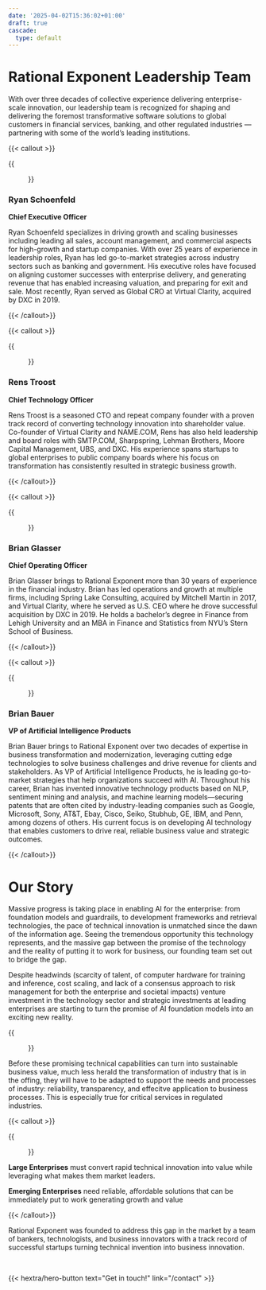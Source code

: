 ```yaml
---
date: '2025-04-02T15:36:02+01:00'
draft: true
cascade:
  type: default
---
```


# Rational Exponent Leadership Team

With over three decades of collective experience delivering enterprise-scale innovation, our leadership team is recognized for shaping and delivering the foremost transformative software solutions to global customers in financial services, banking, and other regulated industries — partnering with some of the world’s leading institutions.

{{< callout >}}
<div class="hx-flex">
<div class="hx-shrink-0 hx-mx-4" >
{{<figure 
   src="RS-hs.jpg"
   alt="Ryan Schoenfeld"
   width="150px"
   link="https://www.linkedin.com/in/ryan-s-9501969"
>}}
</div>
<div class="hx-mx-4">

### Ryan Schoenfeld

**Chief Executive Officer**

Ryan Schoenfeld specializes in driving  growth and scaling businesses including leading all sales, account management, and commercial aspects for high-growth and startup companies. With over 25 years of experience in leadership roles, Ryan has led go-to-market strategies across industry sectors such as banking and government. His executive roles have focused on aligning customer successes with enterprise delivery, and generating revenue that has enabled increasing valuation, and preparing for exit and sale. Most recently, Ryan served as Global CRO at Virtual Clarity, acquired by DXC in 2019.
</div>
</div>
{{< /callout>}}

{{< callout >}}
<div class="hx-flex">
<div class="hx-shrink-0 hx-mx-4" >
{{<figure 
   src="RT-hs.jpg"
   alt="Rens Troost"
   width="150px"
   link="https://www.linkedin.com/in/renstroost"

>}}
</div>
<div class="hx-mx-4">

### Rens Troost

**Chief Technology Officer**

Rens Troost is a seasoned CTO and repeat company founder with a proven track record of converting technology innovation into shareholder value. Co-founder of Virtual Clarity and NAME.COM, Rens has also held leadership and board roles with SMTP.COM, Sharpspring, Lehman Brothers, Moore Capital Management, UBS, and DXC. His experience spans startups to global enterprises to public company boards where his focus on transformation has consistently resulted in strategic business growth. 
</div>
</div>
{{< /callout>}}


 {{< callout >}}
<div class="hx-flex">
<div class="hx-shrink-0 hx-mx-4" >
{{<figure 
   src="BG-hs.jpg"
   alt="Brian Glasser"
   width="150px"
   link="https://www.linkedin.com/in/brian-glasser"
>}}
</div>
<div class="hx-mx-4">

### Brian Glasser

**Chief Operating Officer**

Brian Glasser brings to Rational Exponent more than 30 years of experience in the financial industry. Brian has led operations and growth at multiple firms, including Spring Lake Consulting, acquired by Mitchell Martin in 2017, and Virtual Clarity, where he served as U.S. CEO where he drove successful acquisition by DXC in 2019. He holds a bachelor’s degree in Finance from Lehigh University and an MBA in Finance and Statistics from NYU’s Stern School of Business.  
</div>
</div>
{{< /callout>}}

{{< callout >}}
<div class="hx-flex">
<div class="hx-shrink-0 hx-mx-4" >
{{<figure 
   src="BB-hs.jpg"
   alt="Brian Bauer"
   width="150px"
   link="https://www.linkedin.com/in/brianbauer3"
>}}
</div>
<div class="hx-mx-4">

### Brian Bauer

**VP of Artificial Intelligence Products**

Brian Bauer brings to Rational Exponent over two decades of expertise in business transformation and modernization, leveraging cutting edge technologies to solve business challenges and drive revenue for clients and stakeholders. As VP of Artificial Intelligence Products, he is leading go-to-market strategies that help organizations succeed with AI. Throughout his career, Brian has invented innovative technology products based on NLP, sentiment mining and analysis, and machine learning models—securing patents that are often cited by industry-leading companies such as Google, Microsoft, Sony, AT&T, Ebay, Cisco, Seiko, Stubhub, GE, IBM, and Penn, among dozens of others. His current focus is on developing AI technology that enables customers to drive real, reliable business value and strategic outcomes.
</div>
</div>
{{< /callout>}}


# Our Story


Massive progress is taking place in enabling AI for the enterprise: from foundation models and guardrails, to development frameworks and retrieval technologies, the pace of technical innovation is unmatched since the dawn of the information age. Seeing the tremendous opportunity this technology represents, and the massive gap between the promise of the technology and the reality of putting it to work for business, our founding team set out to bridge the gap.

<div class="hx-flex hx-items-center">
<div>

Despite headwinds (scarcity of talent, of computer hardware for training and inference, cost scaling, and lack of a consensus approach to risk management for both the enterprise and societal impacts) venture investment in the technology sector and strategic investments at leading enterprises are starting to turn the promise of AI foundation models into an exciting new reality.
</div>
<div class="hx-mx-4" >
{{<figure 
   src="/images/rocket.png"
   alt="friendly productive robot"
>}}
</div>
</div>

Before these promising technical capabilities can turn into sustainable business value, much less herald the transformation of industry that is in the offing, they will have to be adapted to support the needs and processes of industry: reliability, transparency, and effecitve application to business processes. This is especially true for critical services in regulated industries.

{{< callout >}}
<div class="hx-flex">
<div class="hx-shrink-0 hx-mx-4" >
{{<figure 
   src="/images/Magsafe_Pink.jpg"
   alt="RE Logo"
>}}
</div>
<div class="hx-mx-4">

__Large Enterprises__ must convert rapid technical innovation into value while leveraging what makes them market leaders.  

__Emerging Enterprises__ need reliable, affordable solutions that can be immediately put to work generating growth and value
</div>
</div>
{{< /callout>}}

Rational Exponent was founded to address this gap in the market by a team of bankers, technologists, and business innovators with a track record of successful startups turning technical invention into business innovation.

<br>

{{< hextra/hero-button text="Get in touch!" link="/contact" >}}




